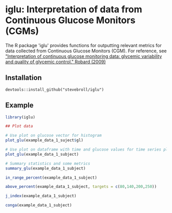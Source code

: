 iglu: Interpretation of data from Continuous Glucose Monitors (CGMs)
====================================================================

The R package 'iglu' provides functions for outputting relevant metrics for data collected from Continuous Glucose Monitors (CGM). For reference, see ["Interpretation of continuous glucose monitoring data: glycemic variability and quality of glycemic control." Robard (2009)](https://www.ncbi.nlm.nih.gov/pubmed/19469679)

Installation
------------

``` install
devtools::install_github("stevebroll/iglu")
```

Example
-------

``` r
library(iglu)

## Plot data

# Use plot on glucose vector for histogram
plot_glu(example_data_1_suject$gl)

# Use plot on dataframe with time and glucose values for time series plot
plot_glu(example_data_1_subject)

# Summary statistics and some metrics
summary_glu(example_data_1_subject)

in_range_percent(example_data_1_subject)

above_percent(example_data_1_subject, targets = c(80,140,200,250))

j_index(example_data_1_subject)

conga(example_data_1_subject)




```
